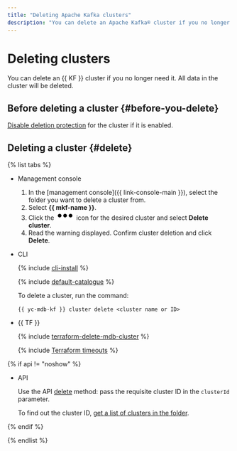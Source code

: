 ```yaml
---
title: "Deleting Apache Kafka clusters"
description: "You can delete an Apache Kafka® cluster if you no longer need it. All data in the cluster will be deleted. In the management console, select the directory from which you want to delete the cluster."
---
```


# Deleting clusters

You can delete an {{ KF }} cluster if you no longer need it. All data in the cluster will be deleted.

## Before deleting a cluster {#before-you-delete}

[Disable deletion protection](cluster-update.md#change-additional-settings) for the cluster if it is enabled.

## Deleting a cluster {#delete}

{% list tabs %}

- Management console

   1. In the [management console]({{ link-console-main }}), select the folder you want to delete a cluster from.
   1. Select **{{ mkf-name }}**.
   1. Click the ![image](../../_assets/options.svg) icon for the desired cluster and select **Delete cluster**.
   1. Read the warning displayed. Confirm cluster deletion and click **Delete**.

- CLI

   {% include [cli-install](../../_includes/cli-install.md) %}

   {% include [default-catalogue](../../_includes/default-catalogue.md) %}

   To delete a cluster, run the command:

   ```
   {{ yc-mdb-kf }} cluster delete <cluster name or ID>
   ```

- {{ TF }}

   {% include [terraform-delete-mdb-cluster](../../_includes/mdb/terraform-delete-mdb-cluster.md) %}

   {% include [Terraform timeouts](../../_includes/mdb/mkf/terraform/cluster-timeouts.md) %}

{% if api != "noshow" %}

- API

   Use the API [delete](../api-ref/Cluster/delete.md) method: pass the requisite cluster ID in the `clusterId` parameter.

   To find out the cluster ID, [get a list of clusters in the folder](cluster-list.md#list-clusters).

{% endif %}

{% endlist %}
